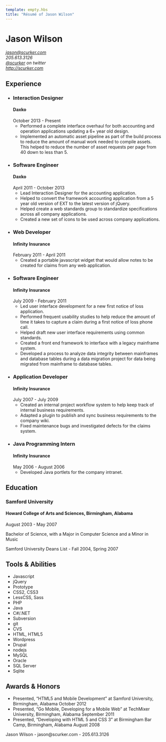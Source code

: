 ```yaml
---
template: empty.hbs
title: "Résumé of Jason Wilson"
---
```

<link rel="stylesheet" href="resume.css"/>
<div class="hresume">
  <h1 class="fn">Jason Wilson</h1>
  <address class="vcard contact">
    <div><a class="email" href="mailto:jason@scurker.com">jason@scurker.com</a></div>
    <div class="tel">205.613.3126</div>
    <div><a class="url" href="http://twitter.com/scurker">@scurker</a> on twitter</div>
    <div><a class="url" href="http://scurker.com">http://scurker.com</a></div>
  </address>
  <section>
    <h2>Experience</h2>
    <ul>
      <li class="experience">
        <h3>Interaction Designer</h3>
        <h4>Daxko</h4>
        <date>October 2013 - Present</date>
        <ul>
          <li>Performed a complete interface overhaul for both accounting and operation applications updating a 6+ year old design.</li>
          <li>Implemented an automatic asset pipeline as part of the build process to reduce the amount of manual work needed to compile assets. This helped to reduce the number of asset requests per page from 40 down to less than 5.</li>
        </ul>
      </li>
      <li class="experience">
        <h3>Software Engineer</h3>
        <h4>Daxko</h4>
        <date>April 2011 - October 2013</date>
        <ul>
          <li>Lead Interaction Designer for the accounting application.</li>
          <li>Helped to convert the framework accounting application from a 5 year old version of EXT to the latest version of jQuery.</li>
          <li>Helped create a web standards group to standardize specifications across all company applications.</li>
          <li>Created a new set of icons to be used across company applications.</li>
        </ul>
      </li>
      <li class="experience">
        <h3>Web Developer</h3>
        <h4>Infinity Insurance</h4>
        <date>February 2011 - April 2011</date>
        <ul>
          <li>Created a portable javascript widget that would allow notes to be created for claims from any web application.</li>
        </ul>
      </li>
      <li class="experience">
        <h3>Software Engineer</h3>
        <h4>Infinity Insurance</h4>
        <date>July 2009 - February 2011</date>
        <ul>
          <li>Led user interface development for a new first notice of loss application.</li>
          <li>Performed frequent usability studies to help reduce the amount of time it takes to capture a claim during a first notice of loss phone call.</li>
          <li>Helped draft new user interface requirements using common standards.</li>
          <li>Created a front end framework to interface with a legacy mainframe system.</li>
          <li>Developed a process to analyze data integrity between mainframes and database tables during a data migration project for data being migrated from mainframe to database tables.</li>
        </ul>
      </li>
      <li class="experience">
        <h3>Application Developer</h3>
        <h4>Infinity Insurance</h4>
        <date>July 2007 - July 2009</date>
        <ul>
          <li>Created an internal project workflow system to help keep track of internal business requirements.</li>
          <li>Adapted a plugin to publish and sync business requirements to the company wiki.</li>
          <li>Fixed maintenance bugs and investigated defects for the claims system.</li>
        </ul>
      </li>
      <li class="experience">
        <h3>Java Programming Intern</h3>
        <h4>Infinity Insurance</h4>
        <date>May 2006 - August 2006</date>
        <ul>
          <li>Developed Java portlets for the company intranet.</li>
        </ul>
      </li>
    </ul>
  </section>
  <section class="education">
    <h2>Education</h2>
    <h3>Samford University</h3>
    <h4>Howard College of Arts and Sciences, Birmingham, Alabama</h4>
    <date>August 2003 - May 2007</date>
    <p>Bachelor of Science, with a Major in Computer Science and a Minor in Music</p>
    <p>Samford University Deans List - Fall 2004, Spring 2007</p>
  </section>
  <section class="skills">
    <h2>Tools &amp; Abilities</h2>
    <ul class="skills">
      <li class="skill">Javascript</li>
      <li class="skill">jQuery</li>
      <li class="skill">Prototype</li>
      <li class="skill">CSS2, CSS3</li>
      <li class="skill">LessCSS, Sass</li>
      <li class="skill">PHP</li>
      <li class="skill">Java</li>
      <li class="skill">C#/.NET</li>
      <li class="skill">Subversion</li>
      <li class="skill">git</li>
      <li class="skill">CVS</li>
      <li class="skill">HTML, HTML5</li>
      <li class="skill">Wordpress</li>
      <li class="skill">Drupal</li>
      <li class="skill">nodejs</li>
      <li class="skill">MySQL</li>
      <li class="skill">Oracle</li>
      <li class="skill">SQL Server</li>
      <li class="skill">Sqlite</li>
    </ul>
  </section>
  <section class="awards">
    <h2>Awards &amp; Honors</h2>
    <ul>
      <li class="vevent">
        Presented, “HTML5 and Mobile Development”
        at Samford University, Birmingham, Alabama
        October 2012
      </li>
      <li class="vevent">
        Presented, “Go Mobile, Developing for a Mobile Web”
        at TechMixer University, Birmingham, Alabama
        September 2011
      </li>
      <li class="vevent">
        Presented, “Developing with HTML 5 and CSS 3”
        at Birmingham Bar Camp, Birmingham, Alabama
        August 2008
      </li>
    </ul>
  </section>
  <footer>
    Jason Wilson - jason@scurker.com - 205.613.3126
  </footer>
</div>